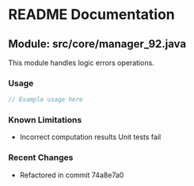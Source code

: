 # README Documentation

## Module: src/core/manager_92.java

This module handles logic errors operations.

### Usage

```javascript
// Example usage here
```

### Known Limitations

- Incorrect computation results Unit tests fail

### Recent Changes

- Refactored in commit 74a8e7a0
